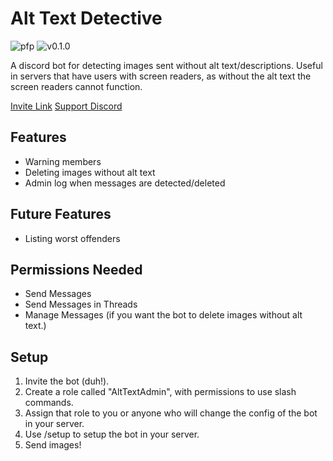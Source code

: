 # Alt Text Detective

![pfp](https://raw.githubusercontent.com/quackersian/alt-text-identifier/master/pfp.png?token=GHSAT0AAAAAABTSA7CEHKZIWDZZPSYWXERSYVDMT2Q)
![v0.1.0](https://img.shields.io/badge/version-v0.1.0-blue)

A discord bot for detecting images sent without alt text/descriptions.
Useful in servers that have users with screen readers, as without the alt text the screen readers cannot function.

[Invite Link](https://discord.com/api/oauth2/authorize?client_id=984816760500932699&permissions=274877917184&scope=bot%20applications.commands)
[Support Discord](https://discord.gg/x7CyFRA5s6)


## Features
- Warning members
- Deleting images without alt text
- Admin log when messages are detected/deleted

## Future Features
- Listing worst offenders

## Permissions Needed
- Send Messages
- Send Messages in Threads
- Manage Messages (if you want the bot to delete images without alt text.)

## Setup
1. Invite the bot (duh!).
2. Create a role called "AltTextAdmin", with permissions to use slash commands.
3. Assign that role to you or anyone who will change the config of the bot in your server.
4. Use /setup to setup the bot in your server.
5. Send images!
